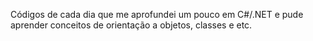 Códigos de cada dia que me aprofundei um pouco em C#/.NET e pude aprender conceitos de orientação a objetos, classes e etc.
